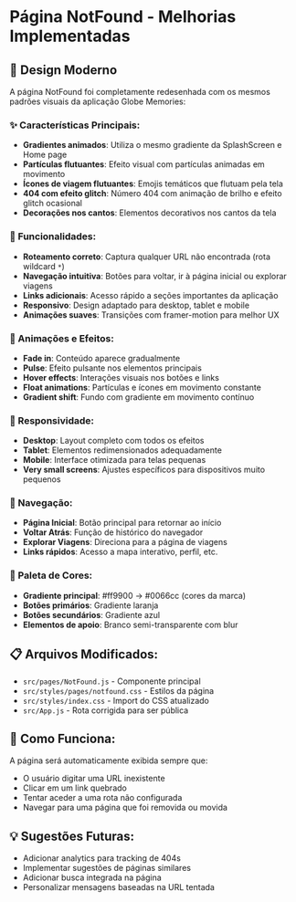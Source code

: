 # Página NotFound - Melhorias Implementadas

## 🎨 Design Moderno
A página NotFound foi completamente redesenhada com os mesmos padrões visuais da aplicação Globe Memories:

### ✨ Características Principais:
- **Gradientes animados**: Utiliza o mesmo gradiente da SplashScreen e Home page
- **Partículas flutuantes**: Efeito visual com partículas animadas em movimento
- **Ícones de viagem flutuantes**: Emojis temáticos que flutuam pela tela
- **404 com efeito glitch**: Número 404 com animação de brilho e efeito glitch ocasional
- **Decorações nos cantos**: Elementos decorativos nos cantos da tela

### 🎯 Funcionalidades:
- **Roteamento correto**: Captura qualquer URL não encontrada (rota wildcard `*`)
- **Navegação intuitiva**: Botões para voltar, ir à página inicial ou explorar viagens
- **Links adicionais**: Acesso rápido a seções importantes da aplicação
- **Responsivo**: Design adaptado para desktop, tablet e mobile
- **Animações suaves**: Transições com framer-motion para melhor UX

### 🎪 Animações e Efeitos:
- **Fade in**: Conteúdo aparece gradualmente
- **Pulse**: Efeito pulsante nos elementos principais
- **Hover effects**: Interações visuais nos botões e links
- **Float animations**: Partículas e ícones em movimento constante
- **Gradient shift**: Fundo com gradiente em movimento contínuo

### 📱 Responsividade:
- **Desktop**: Layout completo com todos os efeitos
- **Tablet**: Elementos redimensionados adequadamente
- **Mobile**: Interface otimizada para telas pequenas
- **Very small screens**: Ajustes específicos para dispositivos muito pequenos

### 🔗 Navegação:
- **Página Inicial**: Botão principal para retornar ao início
- **Voltar Atrás**: Função de histórico do navegador
- **Explorar Viagens**: Direciona para a página de viagens
- **Links rápidos**: Acesso a mapa interativo, perfil, etc.

### 🎨 Paleta de Cores:
- **Gradiente principal**: #ff9900 → #0066cc (cores da marca)
- **Botões primários**: Gradiente laranja
- **Botões secundários**: Gradiente azul
- **Elementos de apoio**: Branco semi-transparente com blur

## 📋 Arquivos Modificados:
- `src/pages/NotFound.js` - Componente principal
- `src/styles/pages/notfound.css` - Estilos da página
- `src/styles/index.css` - Import do CSS atualizado
- `src/App.js` - Rota corrigida para ser pública

## 🚀 Como Funciona:
A página será automaticamente exibida sempre que:
- O usuário digitar uma URL inexistente
- Clicar em um link quebrado
- Tentar aceder a uma rota não configurada
- Navegar para uma página que foi removida ou movida

## 💡 Sugestões Futuras:
- Adicionar analytics para tracking de 404s
- Implementar sugestões de páginas similares
- Adicionar busca integrada na página
- Personalizar mensagens baseadas na URL tentada